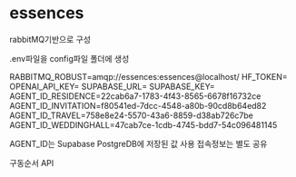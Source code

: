 # essences
rabbitMQ기반으로 구성

.env파일을 config파일 폴더에 생성

RABBITMQ_ROBUST=amqp://essences:essences@localhost/
HF_TOKEN=
OPENAI_API_KEY=
SUPABASE_URL=
SUPABASE_KEY=
AGENT_ID_RESIDENCE=22cab6a7-1783-4f43-8565-6678f16732ce
AGENT_ID_INVITATION=f80541ed-7dcc-4548-a80b-90cd8b64ed82
AGENT_ID_TRAVEL=758e8e24-5570-43a6-8859-d38ab726c7be
AGENT_ID_WEDDINGHALL=47cab7ce-1cdb-4745-bdd7-54c096481145


AGENT_ID는 Supabase PostgreDB에 저장된 값 사용
접속정보는 별도 공유

구동순서
API
